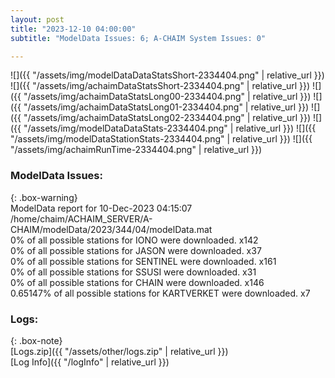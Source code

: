 ```yaml
---
layout: post
title: "2023-12-10 04:00:00"
subtitle: "ModelData Issues: 6; A-CHAIM System Issues: 0"

---
```


![]({{ "/assets/img/modelDataDataStatsShort-2334404.png" | relative_url }})
![]({{ "/assets/img/achaimDataStatsShort-2334404.png" | relative_url }})
![]({{ "/assets/img/achaimDataStatsLong00-2334404.png" | relative_url }})
![]({{ "/assets/img/achaimDataStatsLong01-2334404.png" | relative_url }})
![]({{ "/assets/img/achaimDataStatsLong02-2334404.png" | relative_url }})
![]({{ "/assets/img/modelDataDataStats-2334404.png" | relative_url }})
![]({{ "/assets/img/modelDataStationStats-2334404.png" | relative_url }})
![]({{ "/assets/img/achaimRunTime-2334404.png" | relative_url }})


### ModelData Issues:  
  
{: .box-warning}  
 ModelData report for 10-Dec-2023 04:15:07   
 /home/chaim/ACHAIM_SERVER/A-CHAIM/modelData/2023/344/04/modelData.mat   
 0% of all possible stations for IONO were downloaded. x142   
 0% of all possible stations for JASON were downloaded. x37   
 0% of all possible stations for SENTINEL were downloaded. x161   
 0% of all possible stations for SSUSI were downloaded. x31   
 0% of all possible stations for CHAIN were downloaded. x146   
 0.65147% of all possible stations for KARTVERKET were downloaded. x7   
  


### Logs:  
  
{: .box-note}  
[Logs.zip]({{ "/assets/other/logs.zip" | relative_url }})  
[Log Info]({{ "/logInfo" | relative_url }})  
